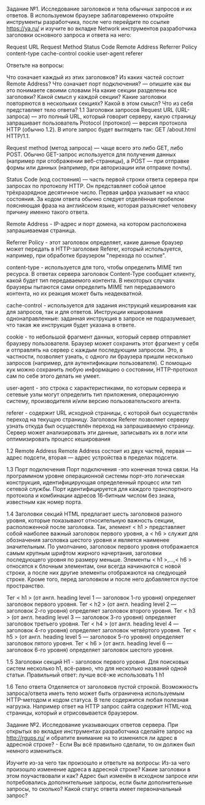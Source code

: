 Задание №1. Исследование заголовков и тела обычных запросов и их ответов.
В используемом браузере заблаговременно откройте инструменты разработчика, после чего перейдите по ссылке https://ya.ru/ и изучите во вкладке Network инструментов разработчика заголовки основного запроса и ответа на него:

Request URL
Request Method
Status Code
Remote Address
Referrer Policy
content-type
cache-control
cookie
user-agent
referer

Ответьте на вопросы:

Что означает каждый из этих заголовков?
Из каких частей состоит Remote Address?
Что означает порт подключения? — опишите как вы это понимаете своими словами
На какие секции разделены все заголовки? Какой смысл у каждой секции?
Какие заголовки повторяются в нескольких секциях? Какой в этом смысл?
Что из себя представляет тело ответа?
1.1 Заголовки запросов
Request URL (URL-запроса) — это полный URL, который говорит серверу, какую страницу запрашивает пользователь Protocol (протокол) — версия протокола HTTP (обычно 1.2). В итоге запрос будет выглядеть так: GET /about.html HTTP/1.1.

Request method (метод запроса) — чаще всего это либо GET, либо POST. Обычно GET-запрос используется для получения данных (например при отображении веб-страницы), а POST — при отправке формы или данных (например, при авторизации или отправке почты).

Status Code (код состояния) — часть первой строки ответа сервера при запросах по протоколу HTTP. Он представляет собой целое трёхразрядное десятичное число. Первая цифра указывает на класс состояния. За кодом ответа обычно следует отделённая пробелом поясняющая фраза на английском языке, которая разъясняет человеку причину именно такого ответа.

Remote Address - IP-адрес и порт домена, на котором расположена запрашиваемая страница.

Referrer Policy - этот заголовок определяет, какие данные браузер может передать в HTTP-заголовке Referer, который используется, например, при обработке браузером "перехода по ссылке".

content-type - используется для того, чтобы определить MIME тип ресурса. В ответах сервера заголовок Content-Type сообщает клиенту, какой будет тип передаваемого контента. В некоторых случаях браузеры пытаются сами определить MIME тип передаваемого контента, но их реакция может быть неадекватной.

cache-control - используется для задания инструкций кеширования как для запросов, так и для ответов. Инструкции кеширования однонаправленные: заданная инструкция в запросе не подразумевает, что такая же инструкция будет указана в ответе.

cookie - то небольшой фрагмент данных, который сервер отправляет браузеру пользователя. Браузер может сохранить этот фрагмент у себя и отправлять на сервер с каждым последующим запросом. Это, в частности, позволяет узнать, с одного ли браузера пришли несколько запросов (например, для аутентификации пользователя). С помощью кук можно сохранить любую информацию о состоянии, HTTP-протокол сам по себе этого делать не умеет.

user-agent - это строка с характеристиками, по которым сервера и сетевые узлы могут определить тип приложения, операционную систему, производителя и/или версию пользовательского агента.

referer - содержит URL исходной страницы, с которой был осуществлён переход на текущую страницу. Заголовок Referer позволяет серверу узнать откуда был осуществлён переход на запрашиваемую страницу. Сервер может анализировать эти данные, записывать их в логи или оптимизировать процесс кеширования

1.2 Remote Address
Remote Address состоит из двух частей, первая — адрес подсети, вторая — адрес устройства в пределах подсети.

1.3 Порт подключения
Порт подключения -это конечная точка связи. На программном уровне операционной системы порт-это логическая конструкция, идентифицирующая определенный процесс или тип сетевой службы. Порт идентифицируется для каждого транспортного протокола и комбинации адресов 16-битным числом без знака, известным как номер порта.

1.4 Заголовки секций
HTML предлагает шесть заголовков разного уровня, которые показывают относительную важность секции, расположенной после заголовка. Так, элемент < h1 > представляет собой наиболее важный заголовок первого уровня, а < h6 > служит для обозначения заголовка шестого уровня и является наименее значительным. По умолчанию, заголовок первого уровня отображается самым крупным шрифтом жирного начертания, заголовки последующего уровня по размеру меньше. Элементы < h1 >,...,< h6 > относятся к блочным элементам, они всегда начинаются с новой строки, а после них другие элементы отображаются на следующей строке. Кроме того, перед заголовком и после него добавляется пустое пространство.

Тег < h1 > (от англ. heading level 1 — заголовок 1-го уровня) определяет заголовок первого уровня.
Тег < h2 > (от англ. heading level 2 — заголовок 2-го уровня) определяет заголовок второго уровня.
Тег < h3 > (от англ. heading level 3 — заголовок 3-го уровня) определяет заголовок третьего уровня.
Тег < h4 > (от англ. heading level 4 — заголовок 4-го уровня) определяет заголовок четвёртого уровня.
Тег < h5 > (от англ. heading level 5 — заголовок 5-го уровня) определяет заголовок пятого уровня.
Тег < h6 > (от англ. heading level 6 — заголовок 6-го уровня) определяет заголовок шестого уровня.

1.5 Заголовки секций
H1 - заголовок первого уровня.
Для поисковых систем несколько h1, всё-равно, что для несколько названий одной статьи.
Правильный ответ: лучше всё-же использовать 1 h1

1.6 Тело ответа
Отделяется от заголовков пустой строкой. Возможность запроса/ответа иметь тело может быть ограничена используемым HTTP-методом и кодом статуса. В теле содержится любая полезная нагрузка. Например ответ на HTTP запрос сайта содержит HTML-код страницы, который и отрисовывается браузером.

Задание №2. Исследование указывающих ответов сервера.
При открытых во вкладке инструментах разработчика сделайте запрос на http://rgups.ru/ и обратите внимание на то изменился ли адрес в адресной строке? - Если Вы всё правильно сделали, то он должен был немного измениться.

Изучите из-за чего так произошло и ответьте на вопросы: Из-за чего произошло изменение адреса в адресной строке? Какие заголовки в этом поучаствовали и как? Адрес был изменён в исходном запросе или потребовались дополнительные запросы, если были дополнительные запросы, то сколько? Какой статус ответа имеет первоначальный запрос?

